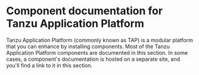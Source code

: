 # Component documentation for Tanzu Application Platform

Tanzu Application Platform (commonly known as TAP) is a modular platform that you can enhance by
installing components.
Most of the Tanzu Application Platform components are documented in this section.
In some cases, a component's documentation is hosted on a separate site, and you'll find a link to
it in this section.
